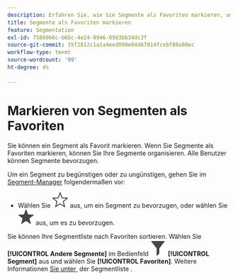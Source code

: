 ```yaml
---
description: Erfahren Sie, wie Sie Segmente als Favoriten markieren, um eine weitere Möglichkeit zur Organisation von Segmenten für eine einfache Verwendung zu erhalten.
title: Segmente als Favoriten markieren
feature: Segmentation
exl-id: 7586066c-b6bc-4e24-9946-0983bb34dc3f
source-git-commit: 35f2812c1a1a4eed090e04d67014fcebf88a80ec
workflow-type: tm+mt
source-wordcount: '99'
ht-degree: 4%

---
```


# Markieren von Segmenten als Favoriten

Sie können ein Segment als Favorit markieren. Wenn Sie Segmente als Favoriten markieren, können Sie Ihre Segmente organisieren. Alle Benutzer können Segmente bevorzugen.

Um ein Segment zu begünstigen oder zu ungünstigen, gehen Sie im [Segment-Manager](seg-manage.md) folgendermaßen vor:

* Wählen Sie ![StarOutline](/help/assets/icons/StarOutline.svg) aus, um ein Segment zu bevorzugen, oder wählen Sie ![Star](/help/assets/icons/Star.svg) aus, um es zu bevorzugen.

Sie können Ihre Segmentliste nach Favoriten sortieren. Wählen Sie **[!UICONTROL Andere Segmente]** im Bedienfeld ![Segment](/help/assets/icons/Filter.svg) **[!UICONTROL Segment]** aus und wählen Sie **[!UICONTROL Favoriten]**. Weitere Informationen [&#x200B; Sie unter &#x200B;](t-seg-filter.md) der Segmentliste .
